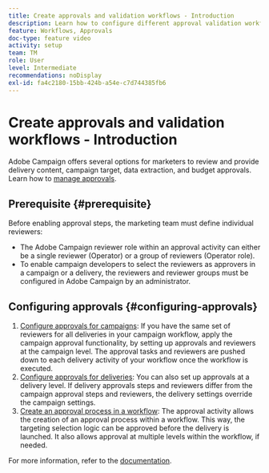 ```yaml
---
title: Create approvals and validation workflows - Introduction
description: Learn how to configure different approval validation workflows.
feature: Workflows, Approvals
doc-type: feature video
activity: setup
team: TM
role: User
level: Intermediate
recommendations: noDisplay
exl-id: fa4c2180-15bb-424b-a54e-c7d744385fb6
---
```

# Create approvals and validation workflows - Introduction

Adobe Campaign offers several options for marketers to review and provide delivery content, campaign target, data extraction, and budget approvals. Learn how to [manage approvals](/help/process-management/create-approvals-and-validation-workflows/manage-approvals.md).

## Prerequisite {#prerequisite}

Before enabling approval steps, the marketing team must define individual reviewers:

* The Adobe Campaign reviewer role within an approval activity can either be a single reviewer (Operator) or a group of reviewers (Operator role).
* To enable campaign developers to select the reviewers as approvers in a campaign or a delivery, the reviewers and reviewer groups must be configured in Adobe Campaign by an administrator.

## Configuring approvals {#configuring-approvals}

1. [Configure approvals for campaigns](/help/process-management/create-approvals-and-validation-workflows/configure-approvals-for-campaigns.md):
    If you have the same set of reviewers for all deliveries in your campaign workflow, apply the campaign approval functionality, by setting up approvals and reviewers at the campaign level. The approval tasks and reviewers are pushed down to each delivery activity of your workflow once the workflow is executed.
2. [Configure approvals for deliveries](/help/process-management/create-approvals-and-validation-workflows/configure-approvals-for-deliveries.md):
   You can also set up approvals at a delivery level. If delivery approvals steps and reviewers differ from the campaign approval steps and reviewers, the delivery settings override the campaign settings.
3. [Create an approval process in a workflow](/help/process-management/create-approvals-and-validation-workflows/create-approval-process-in-a-workflow.md):
    The approval activity allows the creation of an approval process within a workflow. This way, the targeting selection logic can be approved before the delivery is launched. It also allows approval at multiple levels within the workflow, if needed.

For more information, refer to the [documentation](https://experienceleague.adobe.com/docs/campaign-classic/using/automating-with-workflows/flow-control-activities/approval.html).
